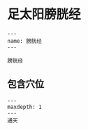 # 足太阳膀胱经


```{figure} assets/img/2022-01-12-18-05-23.png
---
name: 膀胱经
---

膀胱经
```

## 包含穴位

```{toctree}
---
maxdepth: 1
---
通天
```